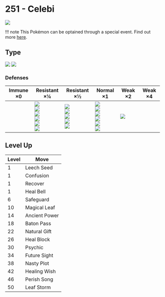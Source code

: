 # 251 - Celebi
![][251]

!!! note
    This Pokémon can be optained through a special event. Find out more [here](../../special_events/#celebi).

## Type

![][psychic]  ![][grass]

### Defenses

Immune ×0 | Resistant ×¼ | Resistant ×½ | Normal ×1 | Weak ×2 | Weak ×4
---       | ---          | ---          | ---       | ---     | ---
| | ![][fighting]<br> ![][ground]<br> ![][water]<br> ![][grass]<br> ![][electric]<br> ![][psychic]<br> | ![][normal]<br> ![][rock]<br> ![][steel]<br> ![][dragon]<br> ![][fairy]<br> | ![][flying]<br> ![][poison]<br> ![][ghost]<br> ![][fire]<br> ![][ice]<br> ![][dark]<br> | ![][bug]<br> | 

## Level Up

Level | Move
---   | ---
  1   | Leech Seed
  1   | Confusion
  1   | Recover
  1   | Heal Bell
  6   | Safeguard
 10   | Magical Leaf
 14   | Ancient Power
 18   | Baton Pass
 22   | Natural Gift
 26   | Heal Block
 30   | Psychic
 34   | Future Sight
 38   | Nasty Plot
 42   | Healing Wish
 46   | Perish Song
 50   | Leaf Storm

[251]: ../img/pokemon/251.png
[normal]: ../img/types/normal.png
[fire]: ../img/types/fire.png
[fighting]: ../img/types/fighting.png
[water]: ../img/types/water.png
[flying]: ../img/types/flying.png
[grass]: ../img/types/grass.png
[poison]: ../img/types/poison.png
[electric]: ../img/types/electric.png
[ground]: ../img/types/ground.png
[psychic]: ../img/types/psychic.png
[rock]: ../img/types/rock.png
[ice]: ../img/types/ice.png
[bug]: ../img/types/bug.png
[dragon]: ../img/types/dragon.png
[ghost]: ../img/types/ghost.png
[dark]: ../img/types/dark.png
[steel]: ../img/types/steel.png
[fairy]: ../img/types/fairy.png
